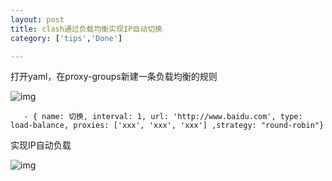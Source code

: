 ```yaml
---
layout: post
title: clash通过负载均衡实现IP自动切换
category: ['tips','Done']

---
```




打开yaml，在proxy-groups新建一条负载均衡的规则

![img](https://vipkshttps7.wiz.cn/editor/61fb8210-36eb-11ec-9540-0159f173700b/ae0e8811-cf26-40d4-b1cd-984ac33997e8/resources/lnGm2mLRKALQ3JeY7lOpPZpLLXLPUQPMIXg4k5CqnWQ.png?token=W.9WN_R_dKIidlq9G6tVuCR6fWHX5GLS9FpNzk-smuVdJStes)

```
   - { name: 切换, interval: 1, url: 'http://www.baidu.com', type: load-balance, proxies: ['xxx', 'xxx', 'xxx'] ,strategy: "round-robin"}
```



实现IP自动负载

![img](https://vipkshttps7.wiz.cn/editor/61fb8210-36eb-11ec-9540-0159f173700b/ae0e8811-cf26-40d4-b1cd-984ac33997e8/resources/2b0Y2eU-m74u0TZsDV1kA-pzc7Z-g5AY5jol6oCsXAg.png?token=W.9WN_R_dKIidlq9G6tVuCR6fWHX5GLS9FpNzk-smuVdJStes)
